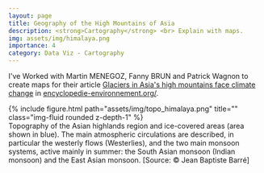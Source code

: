```yaml
---
layout: page
title: Geography of the High Mountains of Asia
description: <strong>Cartography</strong> <br> Explain with maps.
img: assets/img/himalaya.png
importance: 4
category: Data Viz - Cartography
---
```


I've Worked with Martin MENEGOZ, Fanny BRUN and Patrick Wagnon to create maps for their article [Glaciers in Asia's high mountains face climate change](https://www.encyclopedie-environnement.org/climat/glaciers-hautes-montagnes-asie-face-au-changement-climatique/) in [encyclopedie-environnement.org/](https://www.encyclopedie-environnement.org/).

<div class="row">
    <div class="col-sm mt-3 mt-md-0 text-center">
           {% include figure.html path="assets/img/topo_himalaya.png" title="" class="img-fluid rounded z-depth-1" %}
    </div>
</div>
<div class="caption">
    Topography of the Asian highlands region and ice-covered areas (area shown in blue). The main atmospheric circulations are described, in particular the westerly flows (Westerlies), and the two main monsoon systems, active mainly in summer: the South Asian monsoon (Indian monsoon) and the East Asian monsoon. [Source: © Jean Baptiste Barré]
</div>

